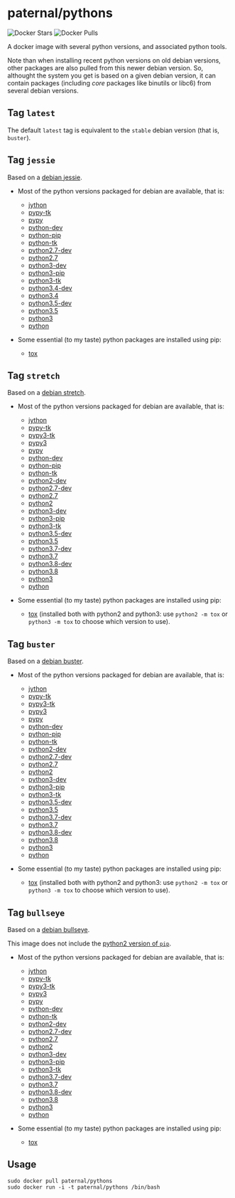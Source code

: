 paternal/pythons
================

![Docker Stars](https://badgen.net/docker/stars/paternal/pythons?icon=docker&label=stars)
![Docker Pulls](https://badgen.net/docker/pulls/paternal/pythons?icon=docker&label=pulls)

A docker image with several python versions, and associated python tools.

Note than when installing recent python versions on old debian versions, other packages are also pulled from this newer debian version. So, althought the system you get is based on a given debian version, it can contain packages (including *core* packages like binutils or libc6) from several debian versions.

## Tag `latest`

The default `latest` tag is equivalent to the `stable` debian version (that is, `buster`).

## Tag `jessie`

Based on a [debian jessie](https://www.debian.org/releases/jessie/).

- Most of the python versions packaged for debian are available, that is:
    - [jython](https://packages.debian.org/jessie/jython)
    - [pypy-tk](https://packages.debian.org/jessie/pypy-tk)
    - [pypy](https://packages.debian.org/jessie/pypy)
    - [python-dev](https://packages.debian.org/jessie/python-dev)
    - [python-pip](https://packages.debian.org/jessie/python-pip)
    - [python-tk](https://packages.debian.org/jessie/python-tk)
    - [python2.7-dev](https://packages.debian.org/jessie/python2.7-dev)
    - [python2.7](https://packages.debian.org/jessie/python2.7)
    - [python3-dev](https://packages.debian.org/jessie/python3-dev)
    - [python3-pip](https://packages.debian.org/jessie/python3-pip)
    - [python3-tk](https://packages.debian.org/jessie/python3-tk)
    - [python3.4-dev](https://packages.debian.org/jessie/python3.4-dev)
    - [python3.4](https://packages.debian.org/jessie/python3.4)
    - [python3.5-dev](https://packages.debian.org/stretch/python3.5-dev)
    - [python3.5](https://packages.debian.org/stretch/python3.5)
    - [python3](https://packages.debian.org/jessie/python3)
    - [python](https://packages.debian.org/jessie/python)

- Some essential (to my taste) python packages are installed using pip:
    - [tox](https://pypi.python.org/pypi/tox)


## Tag `stretch`

Based on a [debian stretch](https://www.debian.org/releases/stretch/).

- Most of the python versions packaged for debian are available, that is:
    - [jython](https://packages.debian.org/stretch/jython)
    - [pypy-tk](https://packages.debian.org/stretch/pypy-tk)
    - [pypy3-tk](https://packages.debian.org/buster/pypy3-tk)
    - [pypy3](https://packages.debian.org/buster/pypy3)
    - [pypy](https://packages.debian.org/stretch/pypy)
    - [python-dev](https://packages.debian.org/stretch/python-dev)
    - [python-pip](https://packages.debian.org/stretch/python-pip)
    - [python-tk](https://packages.debian.org/stretch/python-tk)
    - [python2-dev](https://packages.debian.org/buster/python2-dev)
    - [python2.7-dev](https://packages.debian.org/stretch/python2.7-dev)
    - [python2.7](https://packages.debian.org/stretch/python2.7)
    - [python2](https://packages.debian.org/buster/python2)
    - [python3-dev](https://packages.debian.org/stretch/python3-dev)
    - [python3-pip](https://packages.debian.org/stretch/python3-pip)
    - [python3-tk](https://packages.debian.org/stretch/python3-tk)
    - [python3.5-dev](https://packages.debian.org/stretch/python3.5-dev)
    - [python3.5](https://packages.debian.org/stretch/python3.5)
    - [python3.7-dev](https://packages.debian.org/buster/python3.7-dev)
    - [python3.7](https://packages.debian.org/buster/python3.7)
    - [python3.8-dev](https://packages.debian.org/sid/python3.8-dev)
    - [python3.8](https://packages.debian.org/sid/python3.8)
    - [python3](https://packages.debian.org/stretch/python3)
    - [python](https://packages.debian.org/stretch/python)

- Some essential (to my taste) python packages are installed using pip:
    - [tox](https://pypi.python.org/pypi/tox) (installed both with python2 and python3: use `python2 -m tox` or `python3 -m tox` to choose which version to use).


## Tag `buster`

Based on a [debian buster](https://www.debian.org/releases/buster/).

- Most of the python versions packaged for debian are available, that is:
    - [jython](https://packages.debian.org/buster/jython)
    - [pypy-tk](https://packages.debian.org/buster/pypy-tk)
    - [pypy3-tk](https://packages.debian.org/buster/pypy3-tk)
    - [pypy3](https://packages.debian.org/buster/pypy3)
    - [pypy](https://packages.debian.org/buster/pypy)
    - [python-dev](https://packages.debian.org/buster/python-dev)
    - [python-pip](https://packages.debian.org/buster/python-pip)
    - [python-tk](https://packages.debian.org/buster/python-tk)
    - [python2-dev](https://packages.debian.org/buster/python2-dev)
    - [python2.7-dev](https://packages.debian.org/buster/python2.7-dev)
    - [python2.7](https://packages.debian.org/buster/python2.7)
    - [python2](https://packages.debian.org/buster/python2)
    - [python3-dev](https://packages.debian.org/buster/python3-dev)
    - [python3-pip](https://packages.debian.org/buster/python3-pip)
    - [python3-tk](https://packages.debian.org/buster/python3-tk)
    - [python3.5-dev](https://packages.debian.org/stretch/python3.5-dev)
    - [python3.5](https://packages.debian.org/stretch/python3.5)
    - [python3.7-dev](https://packages.debian.org/buster/python3.7-dev)
    - [python3.7](https://packages.debian.org/buster/python3.7)
    - [python3.8-dev](https://packages.debian.org/sid/python3.8-dev)
    - [python3.8](https://packages.debian.org/sid/python3.8)
    - [python3](https://packages.debian.org/buster/python3)
    - [python](https://packages.debian.org/buster/python)

- Some essential (to my taste) python packages are installed using pip:
    - [tox](https://pypi.python.org/pypi/tox) (installed both with python2 and python3: use `python2 -m tox` or `python3 -m tox` to choose which version to use).


## Tag `bullseye`

Based on a [debian bullseye](https://www.debian.org/releases/bullseye/).

This image does not include the [python2 version of `pip`](https://packages.debian.org/jessie/python-pip).

- Most of the python versions packaged for debian are available, that is:
    - [jython](https://packages.debian.org/bullseye/jython)
    - [pypy-tk](https://packages.debian.org/bullseye/pypy-tk)
    - [pypy3-tk](https://packages.debian.org/bullseye/pypy3-tk)
    - [pypy3](https://packages.debian.org/bullseye/pypy3)
    - [pypy](https://packages.debian.org/bullseye/pypy)
    - [python-dev](https://packages.debian.org/bullseye/python-dev)
    - [python-tk](https://packages.debian.org/bullseye/python-tk)
    - [python2-dev](https://packages.debian.org/bullseye/python2-dev)
    - [python2.7-dev](https://packages.debian.org/bullseye/python2.7-dev)
    - [python2.7](https://packages.debian.org/bullseye/python2.7)
    - [python2](https://packages.debian.org/bullseye/python2)
    - [python3-dev](https://packages.debian.org/bullseye/python3-dev)
    - [python3-pip](https://packages.debian.org/bullseye/python3-pip)
    - [python3-tk](https://packages.debian.org/bullseye/python3-tk)
    - [python3.7-dev](https://packages.debian.org/bullseye/python3.7-dev)
    - [python3.7](https://packages.debian.org/bullseye/python3.7)
    - [python3.8-dev](https://packages.debian.org/sid/python3.8-dev)
    - [python3.8](https://packages.debian.org/sid/python3.8)
    - [python3](https://packages.debian.org/bullseye/python3)
    - [python](https://packages.debian.org/bullseye/python)

- Some essential (to my taste) python packages are installed using pip:
    - [tox](https://pypi.python.org/pypi/tox)


## Usage

    sudo docker pull paternal/pythons
    sudo docker run -i -t paternal/pythons /bin/bash
